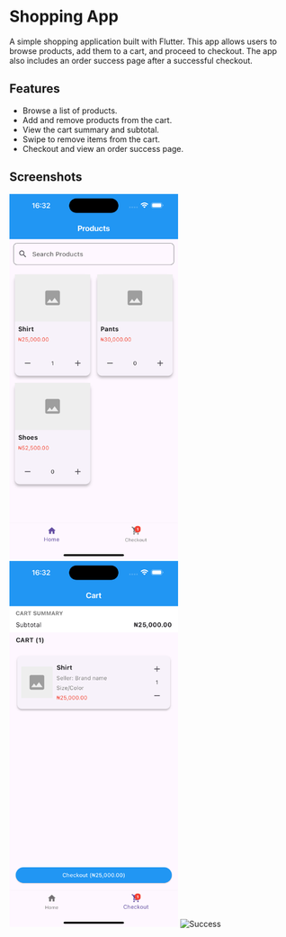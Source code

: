 # Shopping App

A simple shopping application built with Flutter. This app allows users to browse products, add them to a cart, and proceed to checkout. The app also includes an order success page after a successful checkout.

## Features

- Browse a list of products.
- Add and remove products from the cart.
- View the cart summary and subtotal.
- Swipe to remove items from the cart.
- Checkout and view an order success page.

## Screenshots

<img src="screenshot/Products.png" alt="Home Page" width="300">
<img src="screenshot/Cart.png" alt="Checkout" width="300">
<img src="screenshot/Sucess.png" alt="Success" width="300">
